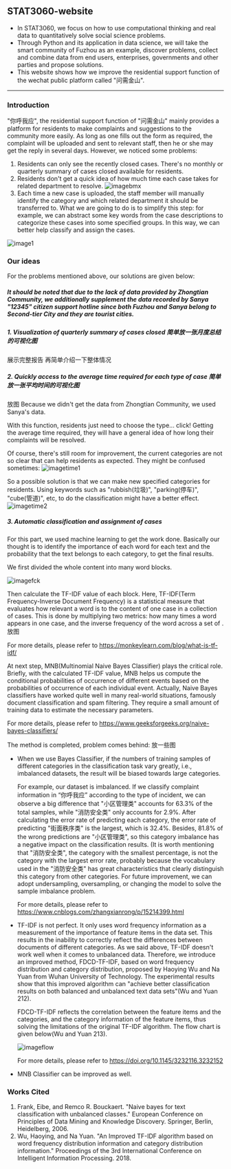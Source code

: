 ## STAT3060-website
- In STAT3060, we focus on how to use computational thinking and real data to quantitatively solve social science problems. 
- Through Python and its application in data science, we will take the smart community of Fuzhou as an example, discover problems, collect and combine data from end users, enterprises, governments and other parties and propose solutions. 
- This website shows how we improve the residential support function of the wechat public platform called "问需金山".
<hr>

### Introduction
"你呼我应", the residential support function of "问需金山" mainly provides a platform for residents to make complaints and suggestions to the community more easily. As long as one fills out the form as required, the complaint will be uploaded and sent to relevant staff, then he or she may get the reply in several days.
However, we noticed some problems:
1. Residents can only see the recently closed cases. There's no monthly or quarterly summary of cases closed available for residents. 
2. Residents don't get a quick idea of how much time each case takes for related department to resolve. ![imagebmx](sjbmx.jpg)
3. Each time a new case is uploaded, the staff member will manually identify the category and which related department it should be transferred to. What we are going to do is to simplify this step: for example, we can abstract some key words from the case descriptions to categorize these cases into some specified groups. In this way, we can better help classify and assign the cases. 

![image1](1.jpg)

### Our ideas
For the problems mentioned above, our solutions are given below:

##### It should be noted that due to the lack of data provided by Zhongtian Community, we additionally supplement the data recorded by Sanya "12345" citizen support hotline since both Fuzhou and Sanya belong to Second-tier City and they are tourist cities. 

##### 1. Visualization of quarterly summary of cases closed 简单放一张月度总结的可视化图
展示完整报告 再简单介绍一下整体情况


##### 2. Quickly access to the average time required for each type of case 简单放一张平均时间的可视化图
放图 Because we didn't get the data from Zhongtian Community, we used Sanya's data.

With this function, residents just need to choose the type... click! Getting the average time required, they will have a general idea of how long their complaints will be resolved.

Of course, there's still room for improvement, the current categories are not so clear that can help residents as expected. They might be confused sometimes: 
![imagetime1](wp-data1.jpg)

So a possible solution is that we can make new specified categories for residents. Using keywords such as "rubbish(垃圾)", "parking(停车)", "cube(管道)", etc, to do the classification might have a better effect. 
![imagetime2](wp-data2.jpg)


##### 3. Automatic classification and assignment of cases
For this part, we used machine learning to get the work done. Basically our thought is to identify the importance of each word for each text and the probability that the text belongs to each category, to get the final results.

We first divided the whole content into many word blocks. 

![imagefck](fck.jpg)

Then calculate the TF-IDF value of each block. Here, TF-IDF(Term Frequency-Inverse Document Frequency) is a statistical measure that evaluates how relevant a word is to the content of one case in a collection of cases. This is done by multiplying two metrics: how many times a word appears in one case, and the inverse frequency of the word across a set of . 放图

For more details, please refer to https://monkeylearn.com/blog/what-is-tf-idf/

At next step, MNB(Multinomial Naive Bayes Classifier) plays the critical role. Briefly, with the calculated TF-IDF value, MNB helps us compute the conditional probabilities of occurrence of different events based on the probabilities of occurrence of each individual event. Actually, Naive Bayes classifiers have worked quite well in many real-world situations, famously document classification and spam filtering. They require a small amount of training data to estimate the necessary parameters.

For more details, please refer to https://www.geeksforgeeks.org/naive-bayes-classifiers/

The method is completed, problem comes behind:
放一些图
- When we use Bayes Classifier, if the numbers of training samples of different categories in the classification task vary greatly, i.e., imbalanced datasets, the result will be biased towards large categories. 

  For example, our dataset is imbalanced. If we classify complaint information in “你呼我应” according to the type of incident, we can observe a big difference that "小区管理类" accounts for 63.3% of the total samples, while "消防安全类" only accounts for 2.9%. After calculating the error rate of predicting each category, the error rate of predicting "街面秩序类" is the largest, which is 32.4%. Besides, 81.8% of the wrong predictions are "小区管理类", so this category imbalance has a negative impact on the classification results. (It is worth mentioning that "消防安全类", the category with the smallest percentage, is not the category with the largest error rate, probably because the vocabulary used in the "消防安全类" has great characteristics that clearly distinguish this category from other categories. For future improvement, we can adopt undersampling, oversampling, or changing the model to solve the sample imbalance problem. 

  For more details, please refer to https://www.cnblogs.com/zhangxianrong/p/15214399.html
  
- TF-IDF is not perfect. It only uses word frequency information as a measurement of the importance of feature items in the data set. This results in the inability to correctly reflect the differences between documents of different categories. As we said above, TF-IDF doesn't work well when it comes to unbalanced data. Therefore, we introduce an improved method, FDCD-TF-IDF, based on word frequency distribution and category distribution, proposed by Haoying Wu and Na Yuan from Wuhan University of Technology. The experimental results show that this improved algorithm can "achieve better classification results on both balanced and unbalanced text data sets"(Wu and Yuan 212).

  FDCD-TF-IDF reflects the correlation between the feature items and the categories, and the category information of the feature items, thus solving the limitations of the original TF-IDF algorithm. The flow chart is given below(Wu and Yuan 213).
  
  ![imageflow](flow.jpg)
  
  For more details, please refer to https://doi.org/10.1145/3232116.3232152

- MNB Classifier can be improved as well.




### Works Cited
1. Frank, Eibe, and Remco R. Bouckaert. "Naive bayes for text classification with unbalanced classes." European Conference on Principles of Data Mining and Knowledge Discovery. Springer, Berlin, Heidelberg, 2006.
2. Wu, Haoying, and Na Yuan. "An Improved TF-IDF algorithm based on word frequency distribution information and category distribution information." Proceedings of the 3rd International Conference on Intelligent Information Processing. 2018.



<script src="https://cdn.plot.ly/plotly-latest.min.js"></script>


<div>                            <div id="22a21796-9330-4113-864d-969544b74d05" class="plotly-graph-div" style="height:100%; width:100%;"></div>            <script type="text/javascript">                                    window.PLOTLYENV=window.PLOTLYENV || {};                                    if (document.getElementById("22a21796-9330-4113-864d-969544b74d05")) {                    Plotly.newPlot(                        "22a21796-9330-4113-864d-969544b74d05",                        [{"coloraxis":"coloraxis","geo":"geo","hovertemplate":"STRSTATE=%{location}<br>storenum=%{z}<extra></extra>","locationmode":"USA-states","locations":["AL","AR","AZ","CA","CO","DE","FL","GA","IA","ID","IL","IN","KS","KY","LA","MD","MI","MN","MO","MS","MT","NC","ND","NE","NM","NV","NY","OH","OK","OR","PA","SC","SD","TN","TX","UT","VA","WA","WI","WV","WY"],"name":"","z":[90,81,55,159,56,8,175,114,55,17,130,88,53,81,83,41,77,52,117,65,11,112,8,26,29,23,83,124,82,29,116,63,11,97,315,28,81,39,77,32,9],"type":"choropleth"}],                        {"coloraxis":{"colorbar":{"title":{"text":"storenum"}},"colorscale":[[0.0,"#0d0887"],[0.1111111111111111,"#46039f"],[0.2222222222222222,"#7201a8"],[0.3333333333333333,"#9c179e"],[0.4444444444444444,"#bd3786"],[0.5555555555555556,"#d8576b"],[0.6666666666666666,"#ed7953"],[0.7777777777777778,"#fb9f3a"],[0.8888888888888888,"#fdca26"],[1.0,"#f0f921"]]},"geo":{"domain":{"x":[0.0,1.0],"y":[0.0,1.0]},"scope":"usa"},"legend":{"tracegroupgap":0},"template":{"data":{"barpolar":[{"marker":{"line":{"color":"#E5ECF6","width":0.5},"pattern":{"fillmode":"overlay","size":10,"solidity":0.2}},"type":"barpolar"}],"bar":[{"error_x":{"color":"#2a3f5f"},"error_y":{"color":"#2a3f5f"},"marker":{"line":{"color":"#E5ECF6","width":0.5},"pattern":{"fillmode":"overlay","size":10,"solidity":0.2}},"type":"bar"}],"carpet":[{"aaxis":{"endlinecolor":"#2a3f5f","gridcolor":"white","linecolor":"white","minorgridcolor":"white","startlinecolor":"#2a3f5f"},"baxis":{"endlinecolor":"#2a3f5f","gridcolor":"white","linecolor":"white","minorgridcolor":"white","startlinecolor":"#2a3f5f"},"type":"carpet"}],"choropleth":[{"colorbar":{"outlinewidth":0,"ticks":""},"type":"choropleth"}],"contourcarpet":[{"colorbar":{"outlinewidth":0,"ticks":""},"type":"contourcarpet"}],"contour":[{"colorbar":{"outlinewidth":0,"ticks":""},"colorscale":[[0.0,"#0d0887"],[0.1111111111111111,"#46039f"],[0.2222222222222222,"#7201a8"],[0.3333333333333333,"#9c179e"],[0.4444444444444444,"#bd3786"],[0.5555555555555556,"#d8576b"],[0.6666666666666666,"#ed7953"],[0.7777777777777778,"#fb9f3a"],[0.8888888888888888,"#fdca26"],[1.0,"#f0f921"]],"type":"contour"}],"heatmapgl":[{"colorbar":{"outlinewidth":0,"ticks":""},"colorscale":[[0.0,"#0d0887"],[0.1111111111111111,"#46039f"],[0.2222222222222222,"#7201a8"],[0.3333333333333333,"#9c179e"],[0.4444444444444444,"#bd3786"],[0.5555555555555556,"#d8576b"],[0.6666666666666666,"#ed7953"],[0.7777777777777778,"#fb9f3a"],[0.8888888888888888,"#fdca26"],[1.0,"#f0f921"]],"type":"heatmapgl"}],"heatmap":[{"colorbar":{"outlinewidth":0,"ticks":""},"colorscale":[[0.0,"#0d0887"],[0.1111111111111111,"#46039f"],[0.2222222222222222,"#7201a8"],[0.3333333333333333,"#9c179e"],[0.4444444444444444,"#bd3786"],[0.5555555555555556,"#d8576b"],[0.6666666666666666,"#ed7953"],[0.7777777777777778,"#fb9f3a"],[0.8888888888888888,"#fdca26"],[1.0,"#f0f921"]],"type":"heatmap"}],"histogram2dcontour":[{"colorbar":{"outlinewidth":0,"ticks":""},"colorscale":[[0.0,"#0d0887"],[0.1111111111111111,"#46039f"],[0.2222222222222222,"#7201a8"],[0.3333333333333333,"#9c179e"],[0.4444444444444444,"#bd3786"],[0.5555555555555556,"#d8576b"],[0.6666666666666666,"#ed7953"],[0.7777777777777778,"#fb9f3a"],[0.8888888888888888,"#fdca26"],[1.0,"#f0f921"]],"type":"histogram2dcontour"}],"histogram2d":[{"colorbar":{"outlinewidth":0,"ticks":""},"colorscale":[[0.0,"#0d0887"],[0.1111111111111111,"#46039f"],[0.2222222222222222,"#7201a8"],[0.3333333333333333,"#9c179e"],[0.4444444444444444,"#bd3786"],[0.5555555555555556,"#d8576b"],[0.6666666666666666,"#ed7953"],[0.7777777777777778,"#fb9f3a"],[0.8888888888888888,"#fdca26"],[1.0,"#f0f921"]],"type":"histogram2d"}],"histogram":[{"marker":{"pattern":{"fillmode":"overlay","size":10,"solidity":0.2}},"type":"histogram"}],"mesh3d":[{"colorbar":{"outlinewidth":0,"ticks":""},"type":"mesh3d"}],"parcoords":[{"line":{"colorbar":{"outlinewidth":0,"ticks":""}},"type":"parcoords"}],"pie":[{"automargin":true,"type":"pie"}],"scatter3d":[{"line":{"colorbar":{"outlinewidth":0,"ticks":""}},"marker":{"colorbar":{"outlinewidth":0,"ticks":""}},"type":"scatter3d"}],"scattercarpet":[{"marker":{"colorbar":{"outlinewidth":0,"ticks":""}},"type":"scattercarpet"}],"scattergeo":[{"marker":{"colorbar":{"outlinewidth":0,"ticks":""}},"type":"scattergeo"}],"scattergl":[{"marker":{"colorbar":{"outlinewidth":0,"ticks":""}},"type":"scattergl"}],"scattermapbox":[{"marker":{"colorbar":{"outlinewidth":0,"ticks":""}},"type":"scattermapbox"}],"scatterpolargl":[{"marker":{"colorbar":{"outlinewidth":0,"ticks":""}},"type":"scatterpolargl"}],"scatterpolar":[{"marker":{"colorbar":{"outlinewidth":0,"ticks":""}},"type":"scatterpolar"}],"scatter":[{"fillpattern":{"fillmode":"overlay","size":10,"solidity":0.2},"type":"scatter"}],"scatterternary":[{"marker":{"colorbar":{"outlinewidth":0,"ticks":""}},"type":"scatterternary"}],"surface":[{"colorbar":{"outlinewidth":0,"ticks":""},"colorscale":[[0.0,"#0d0887"],[0.1111111111111111,"#46039f"],[0.2222222222222222,"#7201a8"],[0.3333333333333333,"#9c179e"],[0.4444444444444444,"#bd3786"],[0.5555555555555556,"#d8576b"],[0.6666666666666666,"#ed7953"],[0.7777777777777778,"#fb9f3a"],[0.8888888888888888,"#fdca26"],[1.0,"#f0f921"]],"type":"surface"}],"table":[{"cells":{"fill":{"color":"#EBF0F8"},"line":{"color":"white"}},"header":{"fill":{"color":"#C8D4E3"},"line":{"color":"white"}},"type":"table"}]},"layout":{"annotationdefaults":{"arrowcolor":"#2a3f5f","arrowhead":0,"arrowwidth":1},"autotypenumbers":"strict","coloraxis":{"colorbar":{"outlinewidth":0,"ticks":""}},"colorscale":{"diverging":[[0,"#8e0152"],[0.1,"#c51b7d"],[0.2,"#de77ae"],[0.3,"#f1b6da"],[0.4,"#fde0ef"],[0.5,"#f7f7f7"],[0.6,"#e6f5d0"],[0.7,"#b8e186"],[0.8,"#7fbc41"],[0.9,"#4d9221"],[1,"#276419"]],"sequential":[[0.0,"#0d0887"],[0.1111111111111111,"#46039f"],[0.2222222222222222,"#7201a8"],[0.3333333333333333,"#9c179e"],[0.4444444444444444,"#bd3786"],[0.5555555555555556,"#d8576b"],[0.6666666666666666,"#ed7953"],[0.7777777777777778,"#fb9f3a"],[0.8888888888888888,"#fdca26"],[1.0,"#f0f921"]],"sequentialminus":[[0.0,"#0d0887"],[0.1111111111111111,"#46039f"],[0.2222222222222222,"#7201a8"],[0.3333333333333333,"#9c179e"],[0.4444444444444444,"#bd3786"],[0.5555555555555556,"#d8576b"],[0.6666666666666666,"#ed7953"],[0.7777777777777778,"#fb9f3a"],[0.8888888888888888,"#fdca26"],[1.0,"#f0f921"]]},"colorway":["#636efa","#EF553B","#00cc96","#ab63fa","#FFA15A","#19d3f3","#FF6692","#B6E880","#FF97FF","#FECB52"],"font":{"color":"#2a3f5f"},"geo":{"bgcolor":"white","lakecolor":"white","landcolor":"#E5ECF6","showlakes":true,"showland":true,"subunitcolor":"white"},"hoverlabel":{"align":"left"},"hovermode":"closest","mapbox":{"style":"light"},"paper_bgcolor":"white","plot_bgcolor":"#E5ECF6","polar":{"angularaxis":{"gridcolor":"white","linecolor":"white","ticks":""},"bgcolor":"#E5ECF6","radialaxis":{"gridcolor":"white","linecolor":"white","ticks":""}},"scene":{"xaxis":{"backgroundcolor":"#E5ECF6","gridcolor":"white","gridwidth":2,"linecolor":"white","showbackground":true,"ticks":"","zerolinecolor":"white"},"yaxis":{"backgroundcolor":"#E5ECF6","gridcolor":"white","gridwidth":2,"linecolor":"white","showbackground":true,"ticks":"","zerolinecolor":"white"},"zaxis":{"backgroundcolor":"#E5ECF6","gridcolor":"white","gridwidth":2,"linecolor":"white","showbackground":true,"ticks":"","zerolinecolor":"white"}},"shapedefaults":{"line":{"color":"#2a3f5f"}},"ternary":{"aaxis":{"gridcolor":"white","linecolor":"white","ticks":""},"baxis":{"gridcolor":"white","linecolor":"white","ticks":""},"bgcolor":"#E5ECF6","caxis":{"gridcolor":"white","linecolor":"white","ticks":""}},"title":{"x":0.05},"xaxis":{"automargin":true,"gridcolor":"white","linecolor":"white","ticks":"","title":{"standoff":15},"zerolinecolor":"white","zerolinewidth":2},"yaxis":{"automargin":true,"gridcolor":"white","linecolor":"white","ticks":"","title":{"standoff":15},"zerolinecolor":"white","zerolinewidth":2}}},"title":{"text":"Number of Walmarts Per State"}},                        {"responsive": true}                    )                };                            </script>        </div>
